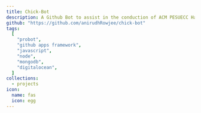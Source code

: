 ```yaml
---
title: Chick-Bot
description: A Github Bot to assist in the conduction of ACM PESUECC HackNight 2021
github: "https://github.com/anirudhRowjee/chick-bot"
tags:
  [
    "probot",
    "github apps framework",
    "javascript",
    "node",
    "mongodb",
    "digitalocean",
  ]
collections:
  - projects
icon:
  name: fas
  icon: egg
---
```

